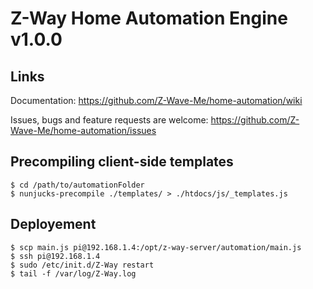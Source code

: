 # Z-Way Home Automation Engine v1.0.0

## Links

Documentation: https://github.com/Z-Wave-Me/home-automation/wiki

Issues, bugs and feature requests are welcome: https://github.com/Z-Wave-Me/home-automation/issues

## Precompiling client-side templates

    $ cd /path/to/automationFolder
    $ nunjucks-precompile ./templates/ > ./htdocs/js/_templates.js


## Deployement

    $ scp main.js pi@192.168.1.4:/opt/z-way-server/automation/main.js
    $ ssh pi@192.168.1.4
    $ sudo /etc/init.d/Z-Way restart
    $ tail -f /var/log/Z-Way.log
